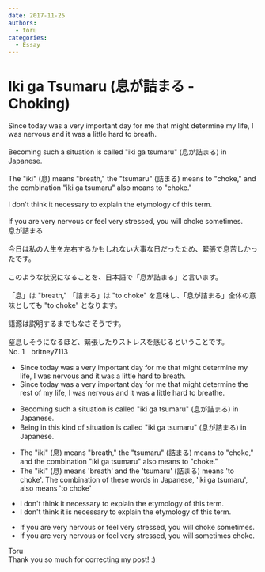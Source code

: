 ```yaml
---
date: 2017-11-25
authors:
  - toru
categories:
  - Essay
---
```


<h1 id="subject_show">Iki ga Tsumaru (息が詰まる - Choking)</h1>
<div class="date" hidden>Nov 25, 2017 18:21</div>
<div id="post"><div id="body_show_ori">
Since today was a very important day for me that might determine my life, I was nervous and it was a little hard to breath.<br/><br/>Becoming such a situation is called "iki ga tsumaru" (息が詰まる) in Japanese.<br/><br/>The "iki" (息) means "breath," the "tsumaru" (詰まる) means to "choke," and the combination "iki ga tsumaru" also means to "choke."<br/><br/>I don't think it necessary to explain the etymology of this term.<br/><br/>If you are very nervous or feel very stressed, you will choke sometimes.
</div></div>

<!-- more -->

<div id="post_ja"><div id="body_show_mo">
息が詰まる<br/><br/>今日は私の人生を左右するかもしれない大事な日だったため、緊張で息苦しかったです。<br/><br/>このような状況になることを、日本語で「息が詰まる」と言います。<br/><br/>「息」は "breath," 「詰まる」は "to choke" を意味し、「息が詰まる」全体の意味としても "to choke" となります。<br/><br/>語源は説明するまでもなさそうです。<br/><br/>窒息しそうになるほど、緊張したりストレスを感じるということです。
</div></div>
<div id="block"><div class="first_name"> No. 1　<span class="just_name">britney7113</span></div><div id="block2">
<ul class="correction_field">
<li class="incorrect">Since today was a very important day for me that might determine my life, I was nervous and it was a little hard to breath.</li>
<li class="corrected correct">
Since today was a very important day for me that might determine <span class="f_blue">the rest of </span>my life, I was nervous and it was a little hard to breath<span class="f_blue">e</span>.
</li>
</ul>
<ul class="correction_field">
<li class="incorrect">Becoming such a situation is called "iki ga tsumaru" (息が詰まる) in Japanese.</li>
<li class="corrected correct">
<span class="f_blue">Being in</span> <span class="f_blue">this kind of</span> situation is called "iki ga tsumaru" (息が詰まる) in Japanese.
</li>
</ul>
<ul class="correction_field">
<li class="incorrect">The "iki" (息) means "breath," the "tsumaru" (詰まる) means to "choke," and the combination "iki ga tsumaru" also means to "choke."</li>
<li class="corrected correct">
The "iki" (息) means 'breath' <span class="f_blue">and</span> the 'tsumaru' (詰まる) means 'to choke'. <span class="f_blue">T</span>he combination<span class="f_blue"> of these words in Japanese</span>,<span class="f_blue"> </span>'iki ga tsumaru', also means 'to choke'
</li>
</ul>
<ul class="correction_field">
<li class="incorrect">I don't think it necessary to explain the etymology of this term.</li>
<li class="corrected correct">
I don't think it <span class="f_blue">is</span> necessary to explain the etymology of this term.
</li>
</ul>
<ul class="correction_field">
<li class="incorrect">If you are very nervous or feel very stressed, you will choke sometimes.</li>
<li class="corrected correct">
If you are very nervous or feel very stressed, you will sometimes choke.
</li>
</ul>
</div><div class="name"><span class="just_name">Toru</span><br>
Thank you so much for correcting my post! :)
</div>
</div>
